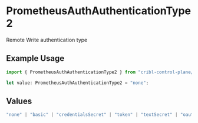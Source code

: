 # PrometheusAuthAuthenticationType2

Remote Write authentication type

## Example Usage

```typescript
import { PrometheusAuthAuthenticationType2 } from "cribl-control-plane/models/operations";

let value: PrometheusAuthAuthenticationType2 = "none";
```

## Values

```typescript
"none" | "basic" | "credentialsSecret" | "token" | "textSecret" | "oauth"
```